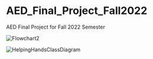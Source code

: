 # AED_Final_Project_Fall2022
AED Final Project for Fall 2022 Semester


![Flowchart2](https://user-images.githubusercontent.com/114634911/206964028-321231fa-111f-4ccf-a130-1d48edd22339.jpg)

![HelpingHandsClassDiagram](https://user-images.githubusercontent.com/114634911/206964044-0382652a-0a42-4e69-ada9-defc9ea2b199.png)

